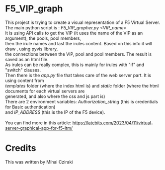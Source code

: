 # F5_VIP_graph

This project is trying to create a visual representation of a F5 Virtual Server.
<br>The main python script is : *F5_VIP_grapher.py  <VIP_name>*
<br>It is using API calls to get the VIP (it uses the name of the VIP as an argument), the pools, pool members,
<br>then the irule names and last the irules content. Based on this info it will draw , using pyvis library,
<br>the connections between the VIP, pool and pool members. The result is saved as an html file.
<br>As irules can be really complex, this is mainly for irules with "if" and "switch" clauses.
<br>Then there is the *app.py* file that takes care of the web server part. It is using content from 
<br>*templates* folder (where the index html is) and *static* folder (where the html documents for each virtual servers are 
<br>generated, and also where the css and js part is)
<br>There are 2 environment variables:  *Authorization_string* (this is credentials for Basic authentication) 
<br>and *IP_ADDRESS* (this is the IP of the F5 device).
<br>
<br> You can find more in this article: https://latebits.com/2023/04/11/virtual-server-graphical-app-for-f5-ltm/
<br>

# Credits
This was written by Mihai Cziraki
